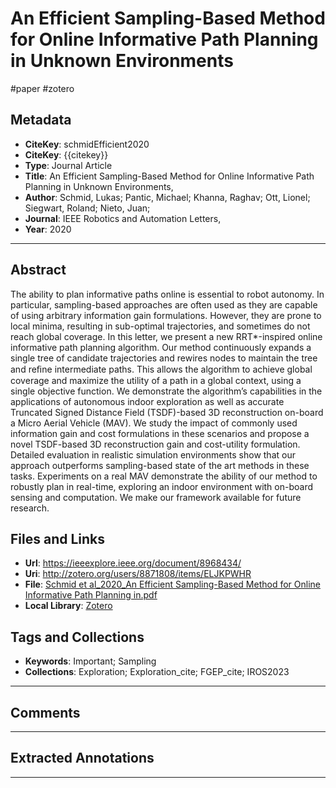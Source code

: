 # An Efficient Sampling-Based Method for Online Informative Path Planning in Unknown Environments

#paper #zotero

## Metadata

- **CiteKey**: schmidEfficient2020
- **CiteKey**: {{citekey}}
- **Type**: Journal Article
- **Title**: An Efficient Sampling-Based Method for Online Informative Path Planning in Unknown Environments, 
- **Author**: Schmid, Lukas; Pantic, Michael; Khanna, Raghav; Ott, Lionel; Siegwart, Roland; Nieto, Juan;  
- **Journal**: IEEE Robotics and Automation Letters, 
- **Year**: 2020 
------

## Abstract
The ability to plan informative paths online is essential to robot autonomy. In particular, sampling-based approaches are often used as they are capable of using arbitrary information gain formulations. However, they are prone to local minima, resulting in sub-optimal trajectories, and sometimes do not reach global coverage. In this letter, we present a new RRT*-inspired online informative path planning algorithm. Our method continuously expands a single tree of candidate trajectories and rewires nodes to maintain the tree and reﬁne intermediate paths. This allows the algorithm to achieve global coverage and maximize the utility of a path in a global context, using a single objective function. We demonstrate the algorithm’s capabilities in the applications of autonomous indoor exploration as well as accurate Truncated Signed Distance Field (TSDF)-based 3D reconstruction on-board a Micro Aerial Vehicle (MAV). We study the impact of commonly used information gain and cost formulations in these scenarios and propose a novel TSDF-based 3D reconstruction gain and cost-utility formulation. Detailed evaluation in realistic simulation environments show that our approach outperforms sampling-based state of the art methods in these tasks. Experiments on a real MAV demonstrate the ability of our method to robustly plan in real-time, exploring an indoor environment with on-board sensing and computation. We make our framework available for future research.

## Files and Links
- **Url**: https://ieeexplore.ieee.org/document/8968434/
- **Uri**: http://zotero.org/users/8871808/items/ELJKPWHR
- **File**: [Schmid et al_2020_An Efficient Sampling-Based Method for Online Informative Path Planning in.pdf](zotero://open-pdf/library/items/V7IY9538)
- **Local Library**: [Zotero](zotero://select/library/items/ELJKPWHR)

## Tags and Collections
- **Keywords**: Important; Sampling
- **Collections**: Exploration; Exploration_cite; FGEP_cite; IROS2023


----

## Comments



----

## Extracted Annotations


------
